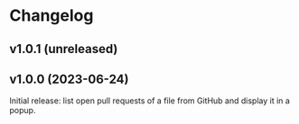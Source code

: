 # Changelog

## v1.0.1 (unreleased)

## v1.0.0 (2023-06-24)

Initial release: list open pull requests of a file from GitHub and display it in a popup.
